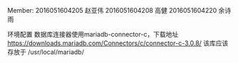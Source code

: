 Member:
    2016051604205   赵亚伟
    2016051604208   高健
    2016051604220   余诗雨

环境配置
数据库连接器使用mariadb-connector-c，下载地址
https://downloads.mariadb.com/Connectors/c/connector-c-3.0.8/
该库应该存放于
/usr/local/mariadb/